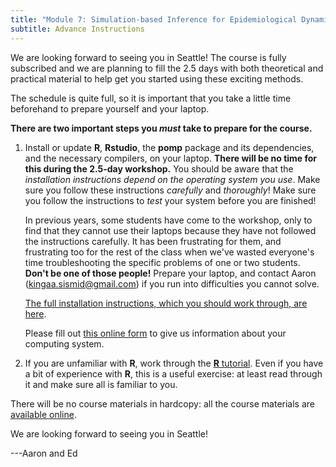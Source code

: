 ```yaml
---
title: "Module 7: Simulation-based Inference for Epidemiological Dynamics"
subtitle: Advance Instructions
---
```


We are looking forward to seeing you in Seattle!
The course is fully subscribed and we are planning to fill the 2.5 days with both theoretical and practical material to help get you started using these exciting methods.

The schedule is quite full, so it is important that you take a little time beforehand to prepare yourself and your laptop.

**There are two important steps you *must* take to prepare for the course.**

1. Install or update **R**, **Rstudio**, the **pomp** package and its dependencies, and the necessary compilers, on your laptop.
   **There will be no time for this during the 2.5-day workshop.**
   You should be aware that the *installation instructions depend on the operating system you use*.
   Make sure you follow these instructions *carefully* and *thoroughly*!
   Make sure you follow the instructions to *test* your system before you are finished!

	In previous years, some students have come to the workshop, only to find that they cannot use their laptops because they have not followed the instructions carefully.
	It has been frustrating for them, and frustrating too for the rest of the class when we've wasted everyone's time troubleshooting the specific problems of one or two students.
	**Don't be one of those people!**
	Prepare your laptop, and contact Aaron (kingaa.sismid@gmail.com) if you run into difficulties you cannot solve.

	[The full installation instructions, which you should work through, are here](https://kingaa.github.io/sbied/prep/preparation.html).

	Please fill out [this online form](https://goo.gl/forms/rRnsF33ZPDA17o8c2) to give us information about your computing system.

2. If you are unfamiliar with **R**, work through the [**R** tutorial](https://kingaa.github.io/R_Tutorial/).
   Even if you have a bit of experience with **R**, this is a useful exercise: at least read through it and make sure all is familiar to you.

There will be no course materials in hardcopy: all the course materials are [available online](https://kingaa.github.io/sbied/).

We are looking forward to seeing you in Seattle!

---Aaron and Ed
